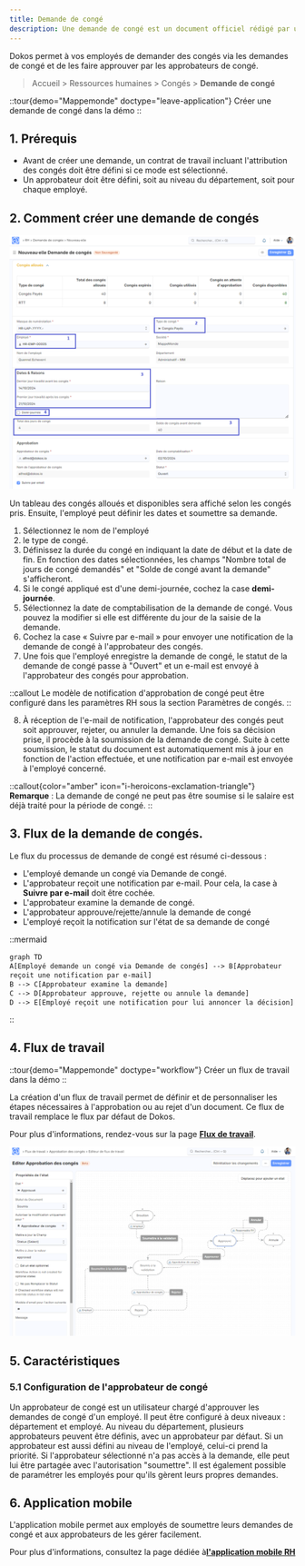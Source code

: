 ```yaml
---
title: Demande de congé
description: Une demande de congé est un document officiel rédigé par un employé pour solliciter des jours de congé sur une période déterminée.
---
```


Dokos permet à vos employés de demander des congés via les demandes de congé et de les faire approuver par les approbateurs de congé.

> Accueil > Ressources humaines > Congés > **Demande de congé**

::tour{demo="Mappemonde" doctype="leave-application"}
Créer une demande de congé dans la démo
::

## 1. **Prérequis**

- Avant de créer une demande, un contrat de travail incluant l'attribution des congés doit être défini si ce mode est sélectionné.
- Un approbateur doit être défini, soit au niveau du département, soit pour chaque employé.

## 2. Comment créer une demande de congés

![Cette image permet de visualiser le formulaire de demande de congés.](/demande-congés.png)

Un tableau des congés alloués et disponibles sera affiché selon les congés pris. Ensuite, l'employé peut définir les dates et soumettre sa demande.

1. Sélectionnez le nom de l'employé
2. le type de congé.
3. Définissez la durée du congé en indiquant la date de début et la date de fin. En fonction des dates sélectionnées, les champs "Nombre total de jours de congé demandés" et "Solde de congé avant la demande" s'afficheront.
4. Si le congé appliqué est d'une demi-journée, cochez la case **demi-journée**.
5. Sélectionnez la date de comptabilisation de la demande de congé. Vous pouvez la modifier si elle est différente du jour de la saisie de la demande.
6. Cochez la case « Suivre par e-mail » pour envoyer une notification de la demande de congé à l'approbateur des congés.
7. Une fois que l'employé enregistre la demande de congé, le statut de la demande de congé passe à "Ouvert" et un e-mail est envoyé à l'approbateur des congés pour approbation.

::callout
Le modèle de notification d'approbation de congé peut être configuré dans les paramètres RH sous la section Paramètres de congés.
::

8. À réception de l'e-mail de notification, l'approbateur des congés peut soit approuver, rejeter, ou annuler la demande. Une fois sa décision prise, il procède à la soumission de la demande de congé. Suite à cette soumission, le statut du document est automatiquement mis à jour en fonction de l'action effectuée, et une notification par e-mail est envoyée à l'employé concerné.

::callout{color="amber" icon="i-heroicons-exclamation-triangle"}
**Remarque** : La demande de congé ne peut pas être soumise si le salaire est déjà traité pour la période de congé.
::

## 3.  Flux de la demande de congés.

Le flux du processus de demande de congé est résumé ci-dessous :

- L'employé demande un congé via Demande de congé.
- L'approbateur reçoit une notification par e-mail. Pour cela, la case à **Suivre par e-mail** doit être cochée.
- L'approbateur examine la demande de congé.
- L'approbateur approuve/rejette/annule la demande de congé
- L'employé reçoit la notification sur l'état de sa demande de congé

::mermaid
```
graph TD
A[Employé demande un congé via Demande de congés] --> B[Approbateur reçoit une notification par e-mail]
B --> C[Approbateur examine la demande]
C --> D[Approbateur approuve, rejette ou annule la demande]
D --> E[Employé reçoit une notification pour lui annoncer la décision]
```
::

## 4. Flux de travail

::tour{demo="Mappemonde" doctype="workflow"}
Créer un flux de travail dans la démo
::

La création d'un flux de travail permet de définir et de personnaliser les étapes nécessaires à l'approbation ou au rejet d'un document. Ce flux de travail remplace le flux par défaut de Dokos.

Pour plus d'informations, rendez-vous sur la page [**Flux de travail**](/dokos/parametrage/demarrage/workflows).

![Cette image permet de visualiser le formulaire flux de travail pour demande de congés.](/fluxdetravail25.png)

## 5. Caractéristiques

### 5.1 Configuration de l'approbateur de congé

Un approbateur de congé est un utilisateur chargé d'approuver les demandes de congé d'un employé. Il peut être configuré à deux niveaux : département et employé. Au niveau du département, plusieurs approbateurs peuvent être définis, avec un approbateur par défaut. Si un approbateur est aussi défini au niveau de l'employé, celui-ci prend la priorité. Si l'approbateur sélectionné n'a pas accès à la demande, elle peut lui être partagée avec l'autorisation "soumettre". Il est également possible de paramétrer les employés pour qu'ils gèrent leurs propres demandes.

## 6. Application mobile

L'application mobile permet aux employés de soumettre leurs demandes de congé et aux approbateurs de les gérer facilement.

Pour plus d'informations, consultez la page dédiée à[**l'application mobile RH**](/dokos/hrms/application-mobile-rh)
